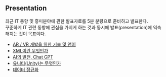 ## Presentation
최근 IT 동향 및 흥미분야에 관한 발표자료를 5분 분량으로 준비하고 발표한다.  
꾸준하게 IT 관련 동향에 관심을 가지게 하는 것과 동시에 발표(presentation)에 익숙해지는 것이 목표이다.  

- [AR / VR 개발을 위한 기술 및 언어](https://github.com/ChaeDoll/Presentation/blob/main/AR-VR-Tech%26Language.md)
- [XML이란 무엇인가](https://github.com/ChaeDoll/Presentation/blob/main/WhatIsXML.md)  
- [AI의 발전, Chat GPT]()  
- [유니티(Unity)는 무엇인가]()  
- [데이터 정규화]()
